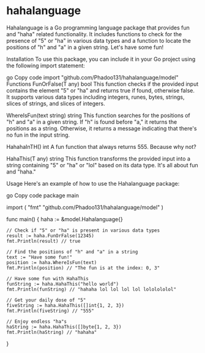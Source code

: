 # hahalanguage
Hahalanguage is a Go programming language package that provides fun and "haha" related functionality. It includes functions to check for the presence of "5" or "ha" in various data types and a function to locate the positions of "h" and "a" in a given string.
Let's have some fun!

Installation
To use this package, you can include it in your Go project using the following import statement:

go
Copy code
import "github.com/Phadoo131/hahalanguage/model"
Functions
FunOrFalse(T any) bool
This function checks if the provided input contains the element "5" or "ha" and returns true if found, otherwise false. It supports various data types including integers, runes, bytes, strings, slices of strings, and slices of integers.

WhereIsFun(text string) string
This function searches for the positions of "h" and "a" in a given string. If "h" is found before "a," it returns the positions as a string. Otherwise, it returns a message indicating that there's no fun in the input string.

HahahaInTH() int
A fun function that always returns 555. Because why not?

HahaThis(T any) string
This function transforms the provided input into a string containing "5" or "ha" or "lol" based on its data type. It's all about fun and "haha."

Usage
Here's an example of how to use the Hahalanguage package:

go
Copy code
package main

import (
	"fmt"
	"github.com/Phadoo131/hahalanguage/model"
)

func main() {
	haha := &model.Hahalanguage{}

	// Check if "5" or "ha" is present in various data types
	result := haha.FunOrFalse(12345)
	fmt.Println(result) // true

	// Find the positions of "h" and "a" in a string
	text := "Have some fun!"
	position := haha.WhereIsFun(text)
	fmt.Println(position) // "The fun is at the index: 0, 3"

	// Have some fun with HahaThis
	funString := haha.HahaThis("hello world")
	fmt.Println(funString) // "hahaha lol lol lol lol lololololol"

	// Get your daily dose of "5"
	fiveString := haha.HahaThis([]int{1, 2, 3})
	fmt.Println(fiveString) // "555"

	// Enjoy endless "ha"s
	haString := haha.HahaThis([]byte{1, 2, 3})
	fmt.Println(haString) // "hahaha"
}

